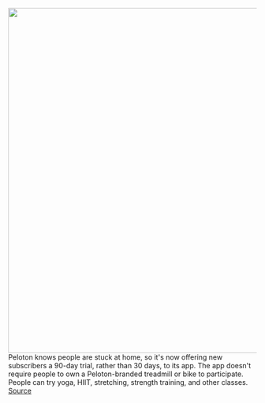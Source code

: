 <img src='https://cdn.vox-cdn.com/thumbor/OuxPkxoAsMle9jNk82lxah7ebIg=/0x0:1755x1208/1200x800/filters:focal(738x464:1018x744)/cdn.vox-cdn.com/uploads/chorus_image/image/66509125/Peloton_Digital___Lifestyle_04.5.jpg' width='700px' /><br/>
Peloton knows people are stuck at home, so it's now offering new subscribers a 90-day trial, rather than 30 days, to its app. The app doesn't require people to own a Peloton-branded treadmill or bike to participate. People can try yoga, HIIT, stretching, strength training, and other classes.
<a href='https://www.theverge.com/2020/3/16/21182267/peloton-workout-app-trial-at-home-subscription'> Source <a/>
